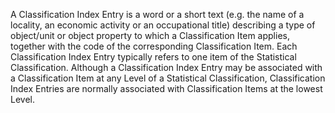 A Classification Index Entry is a word or a short text (e.g. the name of a locality, an economic activity or an occupational title) describing a type of object/unit or object property to which a Classification Item applies, together with the code of the corresponding Classification Item. Each Classification Index Entry typically refers to one item of the Statistical Classification. Although a Classification Index Entry may be associated with a Classification Item at any Level of a Statistical Classification, Classification Index Entries are normally associated with Classification Items at the lowest Level.